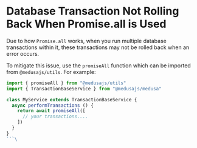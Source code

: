 # Database Transaction Not Rolling Back When Promise.all is Used

Due to how `Promise.all` works, when you run multiple database transactions within it, these transactions may not be rolled back when an error occurs.

To mitigate this issue, use the `promiseAll` function which can be imported from `@medusajs/utils`. For example:

```ts
import { promiseAll } from "@medusajs/utils"
import { TransactionBaseService } from "@medusajs/medusa"

class MyService extends TransactionBaseService {
  async performTransactions () {
    return await promiseAll([
      // your transactions....
    ])
  }
}
```\